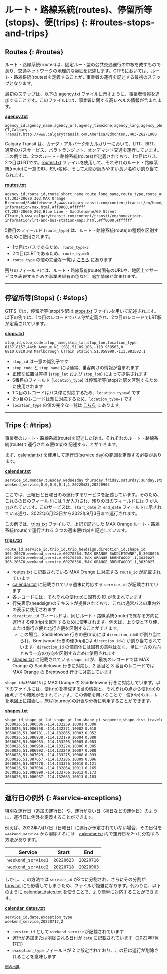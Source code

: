 # ルート・路線系統(routes)、停留所等(stops)、便(trips) {: #routes-stops-and-trips}

## Routes {: #routes}

ルート・路線系統(routes)は、固定ルート型の公共交通運行の中核を成すものであり、交通ネットワークの地理的な範囲を記述します。GTFSにおいては、ルート・路線系統(routes)を定義することが、事業者の運行を記述する最初のステップとなります。

最初のステップは、以下の [agency.txt](../../reference/#agencytxt) ファイルに示すように、事業者情報を追加することです。このファイルには、事業者に関する高レベルの情報が含まれます。

[**agency.txt**](../../reference/#agencytxt)

```
agency_id,agency_name,agency_url,agency_timezone,agency_lang,agency_phone
CT,Calgary Transit,http://www.calgarytransit.com,America/Edmonton,,403-262-1000
```

Calgary Transit は、カナダ・アルバータ州カルガリーにおいて、LRT、BRT、通常のバスサービス、パラトランジット、オンデマンド交通を運行しています。この例では、2つのルート・路線系統(routes)が定義されており、1つ目はバス、2つ目はLRTです。[routes.txt](../../reference/#routestxt) ファイルを使用して、それぞれのルート・路線系統(route)に一意のID、短い名称、そして人間が読みやすい長い名称が割り当てられます。

[**routes.txt**](../../reference/#routestxt)

```
agency_id,route_id,route_short_name,route_long_name,route_type,route_url,route_color,route_text_color
CT,303-20670,303,MAX Orange Brentwood/Saddletowne,3,www.calgarytransit.com/content/transit/en/home/rider-information/max.html,#ff8000,#ffffff
CT,202-20666,202,Blue Line - Saddletowne/69 Street CTrain,0,www.calgarytransit.com/content/transit/en/home/rider-information/lrt-and-bus-station-maps.html,#ff0000,#ffffff
```

5番目のフィールド (`route_type`) は、ルート・路線系統(route)の種類を区別するために使用されます。

- 1つ目はバスであるため、`route_type=3`
- 2つ目はLRTであるため、`route_type=0`
- `route_type` の値の完全な一覧は [こちら](../../reference/#routestxt) にあります

残りのフィールドには、ルート・路線系統(route)固有のURLや、地図上でサービスを表現するための事業者固有の色など、追加情報が含まれます。

<hr>

## 停留所等(Stops) {: #stops}


GTFS では、停留所等(stop)や駅は [stops.txt](../../reference/#stopstxt) ファイルを用いて記述されます。以下の例では、1つ目のレコードでバス停が定義され、2つ目のレコードでLRT駅が定義されています。 

[**stops.txt**](../../reference/#stopstxt) 

```
stop_id,stop_code,stop_name,stop_lat,stop_lon,location_type
8157,8157,44th Avenue NE (SB),51.091106,-113.958565,0
6810,6810,NB Marlborough CTrain Station,51.058990,-113.981582,1
```

- `stop_id` は一意の識別子です
- `stop_code` と `stop_name` には通常、乗客向けの情報が含まれます
- 正確な位置は座標 (`stop_lat` および `stop_lon`) によって提供されます
- 6番目のフィールド (`location_type`) は停留所等(stop)と駅を区別するために使用されます
- 1つ目のレコードはバス停に対応するため、`location_type=0` です
- 2つ目のレコードは駅に対応するため、`location_type=1` です
- `location_type` の値の完全な一覧は [こちら](../../reference/#stopstxt) にあります。

<hr>

## Trips {: #trips}

事業者のルート・路線系統(route)を記述した後は、それぞれのルート・路線系統(route)で運行される便(trip)を記述することができます。  

まず、[calendar.txt](../../reference/#calendartxt) を使用して運行日(service day)の範囲を定義する必要があります。  

[**calendar.txt**](../../reference/#calendartxt) 

```
service_id,monday,tuesday,wednesday,thursday,friday,saturday,sunday,start_date,end_date
weekend_service,0,0,0,0,0,1,1,20220623,20220903
```

ここでは、土曜日と日曜日のみ運行するサービスを記述しています。そのため、これらの日のフィールドには 1 が入力され、残りの日のフィールドには 0 が入力されています。このサービスは、`start_date` と `end_date` フィールドに示されている通り、2022年6月23日から2022年9月3日まで運行されます。  

この例では、[trips.txt](../../reference/#tripstxt) ファイルで、上記で記述した MAX Orange ルート・路線系統(route)で運行される 3 つの週末便(trip)を記述しています。  

[**trips.txt**](../../reference/#tripstxt) 

```
route_id,service_id,trip_id,trip_headsign,direction_id,shape_id
303-20670,weekend_service,60270564,"MAX ORANGE SADDLETOWNE",0,3030026
303-20670,weekend_service,60270565,"MAX ORANGE BRENTWOOD",1,3030027
303-20670,weekend_service,60270566,"MAX ORANGE BRENTWOOD",1,3030027
```

- [routes.txt](../../reference/#routestxt) に記載されている MAX Orange に対応する `route_id` が記載されています  
- [calendar.txt](../../reference/#calendartxt) に記載されている週末に対応する `service_id` が記載されています  
- 各レコードには、それぞれの便(trip)に固有の ID が含まれています  
- 行先表示(headsign)のテキストが提供されており、これは通常バスの車内外の表示に使用されます  
- `direction_id` フィールドは、同じルート・路線系統(route)で異なる方向に運行する便(trip)を区別するために使用されます。例えば、上り便と下り便、または南行き便と北行き便を区別することができます。  
  - この場合、Saddletowne 行きの便(trip)には `direction_id=0` が割り当てられ、Brentwood 行きの便(trip)には `direction_id=1` が割り当てられています。`direction_id` の値自体には固有の意味はなく、単に一方の方向ともう一方の方向を区別するために使用されます  
- [shapes.txt](../../reference/#shapestxt) に記載されている `shape_id` が、最初のレコードでは MAX Orange の Saddletowne 行きに対応し、2 番目と 3 番目のレコードでは MAX Orange の Brentwood 行きに対応しています  

`shape_id=3030026` は MAX Orange の Saddletowne 行きに対応しています。以下のファイルには、便(trip)を構成する点の情報と、それぞれの点から便(trip)の始点までの距離が含まれています。この情報を用いることで、便(trip)のルートを地図上に描画し、旅程(journey)の計画や分析に利用することができます。  

[**shapes.txt**](../../reference/#shapestxt) 

```
shape_id,shape_pt_lat,shape_pt_lon,shape_pt_sequence,shape_dist_traveled
3030026,51.086506,-114.132259,10001,0.000
3030026,51.086558,-114.132371,10002,0.010
3030026,51.086781,-114.132865,10003,0.052
3030026,51.086938,-114.133179,10004,0.080
3030026,51.086953,-114.133205,10005,0.083
3030026,51.086968,-114.133224,10006,0.085
3030026,51.086992,-114.133249,10007,0.088
3030026,51.087029,-114.133275,10008,0.093
3030026,51.087057,-114.133286,10009,0.096
3030026,51.087278,-114.133356,10010,0.121
3030026,51.087036,-114.132864,10011,0.165
3030026,51.086990,-114.132766,10012,0.173
3030026,51.086937,-114.132663,10013,0.183
```

<hr>

## 運行日の例外 {: #service-exceptions}

特別な運行日（追加の運行日）や、運行がない日（祝日などの運休日）のように、運行日に例外を定義することができます。

例えば、2022年7月17日（日曜日）に運行が予定されていない場合、その日付を `weekend_service` から削除するには、[calendar.txt](../../reference/#calendartxt) 内で運行日を2つに分割する方法があります。

| Service | Start | End |
| ----- | ----- | ----- |
| `weekend_service1` | `20220623` | `20220716` |
| `weekend_service2` | `20220718` | `20220903` |

しかし、この方法では `service_id` が2つに分割され、さらにその分割が [trips.txt](../../reference/#tripstxt) にも影響してしまうため、ファイルが複雑になります。代わりに、以下のように [calendar_dates.txt](../../reference/#calendar_datestxt) を使うことで、より簡単に対応することができます。

[**calendar_dates.txt**](../../reference/#calendar_datestxt) 

```
service_id,date,exception_type
weekend_service,20220717,2
```

- `service_id` として `weekend_service` が記載されています  
- 運行が追加または削除される日付が `date` に記載されています（2022年7月17日）  
- `exception_type` フィールドが 2 に設定されており、この日は運行が削除されることを意味します  

<sup>[例の出典](https://data.calgary.ca/download/npk7-z3bj/application%2Fzip)</sup>
